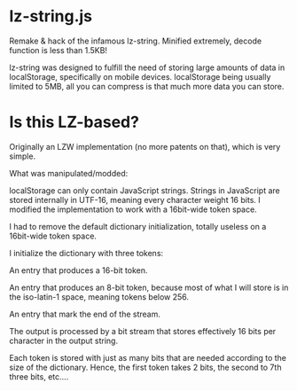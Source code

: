 # lz-string.js

Remake &amp; hack of the infamous lz-string. Minified extremely, decode function is less than 1.5KB!

lz-string was designed to fulfill the need of storing large amounts of data in localStorage, specifically on mobile devices. localStorage being usually limited to 5MB, all you can compress is that much more data you can store.

# Is this LZ-based?

Originally an LZW implementation (no more patents on that), which is very simple.

What was manipulated/modded:

localStorage can only contain JavaScript strings. Strings in JavaScript are stored internally in UTF-16, meaning every character weight 16 bits. I modified the implementation to work with a 16bit-wide token space.

I had to remove the default dictionary initialization, totally useless on a 16bit-wide token space.

I initialize the dictionary with three tokens:

An entry that produces a 16-bit token.

An entry that produces an 8-bit token, because most of what I will store is in the iso-latin-1 space, meaning tokens below 256.

An entry that mark the end of the stream.

The output is processed by a bit stream that stores effectively 16 bits per character in the output string.

Each token is stored with just as many bits that are needed according to the size of the dictionary. Hence, the first token takes 2 bits, the second to 7th three bits, etc....
